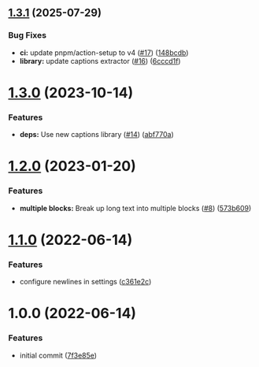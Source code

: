 ## [1.3.1](https://github.com/briansunter/logseq-get-youtube-captions/compare/v1.3.0...v1.3.1) (2025-07-29)


### Bug Fixes

* **ci:** update pnpm/action-setup to v4 ([#17](https://github.com/briansunter/logseq-get-youtube-captions/issues/17)) ([148bcdb](https://github.com/briansunter/logseq-get-youtube-captions/commit/148bcdb48ff6d53c3ed0fdebb4573bd067187e90))
* **library:** update captions extractor ([#16](https://github.com/briansunter/logseq-get-youtube-captions/issues/16)) ([6cccd1f](https://github.com/briansunter/logseq-get-youtube-captions/commit/6cccd1f4ca53f8332a5c099f2e89ca8e4c72c791))

# [1.3.0](https://github.com/briansunter/logseq-get-youtube-captions/compare/v1.2.0...v1.3.0) (2023-10-14)


### Features

* **deps:** Use new captions library ([#14](https://github.com/briansunter/logseq-get-youtube-captions/issues/14)) ([abf770a](https://github.com/briansunter/logseq-get-youtube-captions/commit/abf770ae0d8f4d2828a1b1f788849aef7c113280))

# [1.2.0](https://github.com/briansunter/logseq-get-youtube-captions/compare/v1.1.0...v1.2.0) (2023-01-20)


### Features

* **multiple blocks:** Break up long text into multiple blocks ([#8](https://github.com/briansunter/logseq-get-youtube-captions/issues/8)) ([573b609](https://github.com/briansunter/logseq-get-youtube-captions/commit/573b6095a0e923bc6ee306f2c6860549daee288d))

# [1.1.0](https://github.com/briansunter/logseq-get-youtube-captions/compare/v1.0.0...v1.1.0) (2022-06-14)


### Features

* configure newlines in settings ([c361e2c](https://github.com/briansunter/logseq-get-youtube-captions/commit/c361e2cc34670022cb82336f02ce0479db41c447))

# 1.0.0 (2022-06-14)


### Features

* initial commit ([7f3e85e](https://github.com/briansunter/logseq-get-youtube-captions/commit/7f3e85ed767be5f2938e880ae6fc6ceba4dd38c7))
